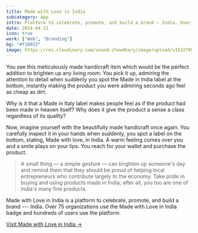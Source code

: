 ```yaml
---
title: Made with Love in India
subcategory: App
intro: Platform to celebrate, promote, and build a brand — India. Over 75 organizations use the Made with Love in India badge.
date: 2014-04-21
icon: true
work: ["Web", "Branding"]
bg: "#f10032"
image: https://res.cloudinary.com/anand-chowdhary/image/upload/v1532799279/portfolio/made-with-love-in-india_2x.png
---
```


You see this meticulously made handicraft item which would be the perfect addition to brighten up any living room. You pick it up, admiring the attention to detail when suddenly you spot the Made in India label at the bottom, instantly making the product you were admiring seconds ago feel as cheap as dirt.

Why is it that a Made in Italy label makes people feel as if the product had been made in heaven itself? Why does it give the product a sense a class regardless of its quality?

Now, imagine yourself with the beautifully made handicraft once again. You carefully inspect it in your hands when suddenly, you spot a label on the bottom, stating, Made with love, in India. A warm feeling comes over you and a smile plays on your lips. You reach for your wallet and purchase the product.

> A small thing — a simple gesture — can brighten up someone's day and remind them that they should be proud of helping local entrepreneurs who contribute largely to the economy. Take pride in buying and using products made in India; after all, you too are one of India's many fine products.

Made with Love in India is a platform to celebrate, promote, and build a brand --- India. Over 75 organizations use the Made with Love in India badge and hundreds of users use the platform.

[Visit Made with Love in India &rarr;](https://madewithlove.org.in)

<div class="two-images scale">
	<div><img alt="" src="/images/projects/made-with-love-in-india/1.png"></div>
	<div><img alt="" src="/images/projects/made-with-love-in-india/2.png"></div>
</div>
<div class="two-images scale">
	<div><img alt="" src="/images/projects/made-with-love-in-india/3.png"></div>
	<div><img alt="" src="/images/projects/made-with-love-in-india/4.png"></div>
</div>